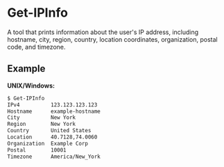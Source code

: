 # Get-IPInfo

A tool that prints information about the user's IP address, including hostname, city, region, country, location coordinates, organization, postal code, and timezone.

## Example

**UNIX/Windows:**

```sh
$ Get-IPInfo
IPv4          123.123.123.123
Hostname      example-hostname
City          New York
Region        New York
Country       United States
Location      40.7128,74.0060
Organization  Example Corp
Postal        10001
Timezone      America/New_York
```
